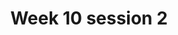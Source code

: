 ---
title: Week 10 session 2
published_at: 2025-05-23
snippet: Week 10 session 2
disable_html_sanitization: true
allow_math: true
---